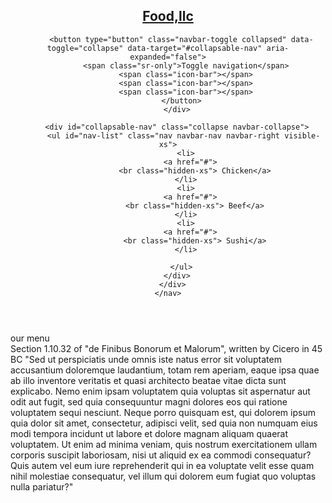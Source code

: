 <!doctype html>
<html lang="en">
  <head>
    <meta charset="utf-8">
    <meta http-equiv="X-UA-Compatible" content="IE=edge">
    <meta name="viewport" content="width=device-width, initial-scale=1">
    <title> module3 asignment </title>
    <link rel="stylesheet" href="css/bootstrap.min.css">
    <link rel="stylesheet" href="css/styles.css">
    <link href='https://fonts.googleapis.com/css?family=Oxygen:400,300,700' rel='stylesheet' type='text/css'>
    <link href='https://fonts.googleapis.com/css?family=Lora' rel='stylesheet' type='text/css'>
  </head>
<body>
  <header>
    <nav id="header-nav" class="navbar navbar-default">
      <div class="container">
        <div class="navbar-header ">
          <div class="navbar-brand">
            <a href="#"><h1>Food,llc</h1></a> 
          </div>

          <button type="button" class="navbar-toggle collapsed" data-toggle="collapse" data-target="#collapsable-nav" aria-expanded="false">
            <span class="sr-only">Toggle navigation</span>
            <span class="icon-bar"></span>
            <span class="icon-bar"></span>
            <span class="icon-bar"></span>
          </button>
        </div>

        <div id="collapsable-nav" class="collapse navbar-collapse">
           <ul id="nav-list" class="nav navbar-nav navbar-right visible-xs">
            <li>
              <a href="#">
                <br class="hidden-xs"> Chicken</a>
            </li>
            <li>
              <a href="#">
                <br class="hidden-xs"> Beef</a>
            </li>
            <li>
              <a href="#">
                <br class="hidden-xs"> Sushi</a>
            </li>
          
          </ul>
        </div>
      </div>
    </nav>
  </header>
  <div class="h2 text-center">our menu</div>
<div class="container-fluid">
<div class="row">
  <div class="col-xs-12">
  <div id="box">
  Section 1.10.32 of "de Finibus Bonorum et Malorum", written by Cicero in 45 BC
"Sed ut perspiciatis unde omnis iste natus error sit voluptatem accusantium doloremque laudantium, totam rem aperiam, eaque ipsa quae ab illo inventore veritatis et quasi architecto beatae vitae dicta sunt explicabo. Nemo enim ipsam voluptatem quia voluptas sit aspernatur aut odit aut fugit, sed quia consequuntur magni dolores eos qui ratione voluptatem sequi nesciunt. Neque porro quisquam est, qui dolorem ipsum quia dolor sit amet, consectetur, adipisci velit, sed quia non numquam eius modi tempora incidunt ut labore et dolore magnam aliquam quaerat voluptatem. Ut enim ad minima veniam, quis nostrum exercitationem ullam corporis suscipit laboriosam, nisi ut aliquid ex ea commodi consequatur? Quis autem vel eum iure reprehenderit qui in ea voluptate velit esse quam nihil molestiae consequatur, vel illum qui dolorem eum fugiat quo voluptas nulla pariatur?"
  </div>
  </div>
</div>

  
  <script src="js/jquery-2.1.4.min.js"></script>
  <script src="js/bootstrap.min.js"></script>
  <script src="js/script.js"></script>
</body>
</html>
